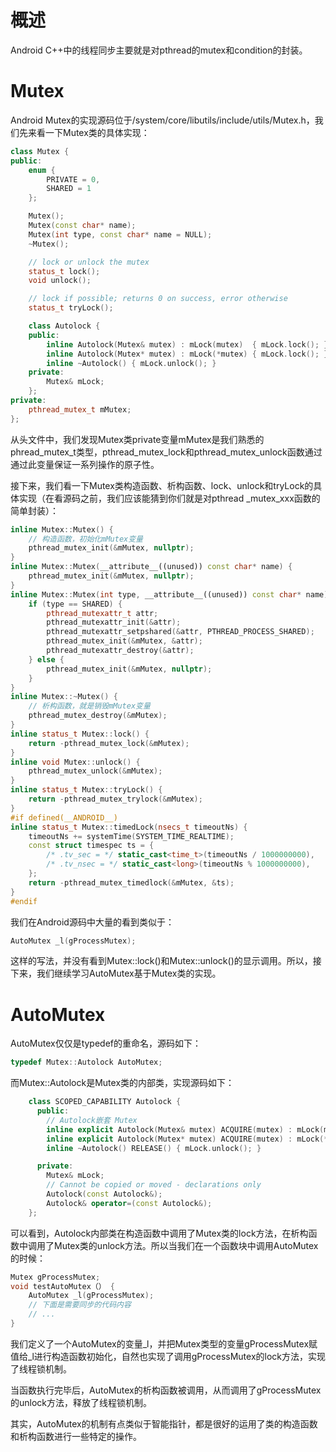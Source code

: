 # 概述

Android C++中的线程同步主要就是对pthread的mutex和condition的封装。

#  Mutex 

Android Mutex的实现源码位于/system/core/libutils/include/utils/Mutex.h，我们先来看一下Mutex类的具体实现：

```c++
class Mutex {
public:
    enum {
        PRIVATE = 0,
        SHARED = 1
    };

    Mutex();
    Mutex(const char* name);
    Mutex(int type, const char* name = NULL);
    ~Mutex();

    // lock or unlock the mutex
    status_t lock();
    void unlock();

    // lock if possible; returns 0 on success, error otherwise
    status_t tryLock();

    class Autolock {
    public:
        inline Autolock(Mutex& mutex) : mLock(mutex)  { mLock.lock(); }
        inline Autolock(Mutex* mutex) : mLock(*mutex) { mLock.lock(); }
        inline ~Autolock() { mLock.unlock(); }
    private:
        Mutex& mLock;
    };
private:
    pthread_mutex_t mMutex;
};
```

从头文件中，我们发现Mutex类private变量mMutex是我们熟悉的phread_mutex_t类型，pthread_mutex_lock和pthread_mutex_unlock函数通过通过此变量保证一系列操作的原子性。

接下来，我们看一下Mutex类构造函数、析构函数、lock、unlock和tryLock的具体实现（在看源码之前，我们应该能猜到你们就是对pthread _mutex_xxx函数的简单封装）：

```c++
inline Mutex::Mutex() {
    // 构造函数，初始化mMutex变量
    pthread_mutex_init(&mMutex, nullptr);
}
inline Mutex::Mutex(__attribute__((unused)) const char* name) {
    pthread_mutex_init(&mMutex, nullptr);
}
inline Mutex::Mutex(int type, __attribute__((unused)) const char* name) {
    if (type == SHARED) {
        pthread_mutexattr_t attr;
        pthread_mutexattr_init(&attr);
        pthread_mutexattr_setpshared(&attr, PTHREAD_PROCESS_SHARED);
        pthread_mutex_init(&mMutex, &attr);
        pthread_mutexattr_destroy(&attr);
    } else {
        pthread_mutex_init(&mMutex, nullptr);
    }
}
inline Mutex::~Mutex() {
    // 析构函数，就是销毁mMutex变量
    pthread_mutex_destroy(&mMutex);
}
inline status_t Mutex::lock() {
    return -pthread_mutex_lock(&mMutex);
}
inline void Mutex::unlock() {
    pthread_mutex_unlock(&mMutex);
}
inline status_t Mutex::tryLock() {
    return -pthread_mutex_trylock(&mMutex);
}
#if defined(__ANDROID__)
inline status_t Mutex::timedLock(nsecs_t timeoutNs) {
    timeoutNs += systemTime(SYSTEM_TIME_REALTIME);
    const struct timespec ts = {
        /* .tv_sec = */ static_cast<time_t>(timeoutNs / 1000000000),
        /* .tv_nsec = */ static_cast<long>(timeoutNs % 1000000000),
    };
    return -pthread_mutex_timedlock(&mMutex, &ts);
}
#endif
```

我们在Android源码中大量的看到类似于：

```c++
AutoMutex _l(gProcessMutex);
```

这样的写法，并没有看到Mutex::lock()和Mutex::unlock()的显示调用。所以，接下来，我们继续学习AutoMutex基于Mutex类的实现。

# AutoMutex

AutoMutex仅仅是typedef的重命名，源码如下：

```c++
typedef Mutex::Autolock AutoMutex;
```

而Mutex::Autolock是Mutex类的内部类，实现源码如下：

```c++
    class SCOPED_CAPABILITY Autolock {
      public:
        // Autolock嵌套 Mutex
        inline explicit Autolock(Mutex& mutex) ACQUIRE(mutex) : mLock(mutex) { mLock.lock(); }
        inline explicit Autolock(Mutex* mutex) ACQUIRE(mutex) : mLock(*mutex) { mLock.lock(); }
        inline ~Autolock() RELEASE() { mLock.unlock(); }

      private:
        Mutex& mLock;
        // Cannot be copied or moved - declarations only
        Autolock(const Autolock&);
        Autolock& operator=(const Autolock&);
    };
```

可以看到，Autolock内部类在构造函数中调用了Mutex类的lock方法，在析构函数中调用了Mutex类的unlock方法。所以当我们在一个函数块中调用AutoMutex的时候：

```c++
Mutex gProcessMutex;
void testAutoMutex（） {
    AutoMutex _l(gProcessMutex);
    // 下面是需要同步的代码内容
    // ...
}
```

我们定义了一个AutoMutex的变量_l，并把Mutex类型的变量gProcessMutex赋值给_l进行构造函数初始化，自然也实现了调用gProcessMutex的lock方法，实现了线程锁机制。

当函数执行完毕后，AutoMutex的析构函数被调用，从而调用了gProcessMutex的unlock方法，释放了线程锁机制。

其实，AutoMutex的机制有点类似于智能指针，都是很好的运用了类的构造函数和析构函数进行一些特定的操作。

